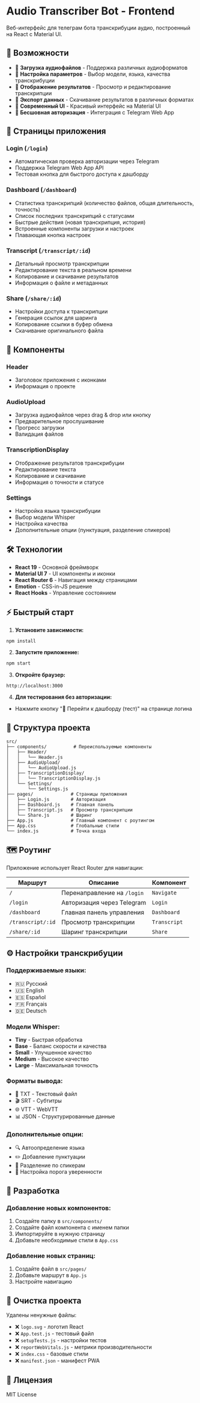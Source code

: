 # Audio Transcriber Bot - Frontend

Веб-интерфейс для телеграм бота транскрибуции аудио, построенный на React с Material UI.

## 🚀 Возможности

- 📁 **Загрузка аудиофайлов** - Поддержка различных аудиоформатов
- 🎯 **Настройка параметров** - Выбор модели, языка, качества транскрибуции
- 📝 **Отображение результатов** - Просмотр и редактирование транскрипции
- 💾 **Экспорт данных** - Скачивание результатов в различных форматах
- 🎨 **Современный UI** - Красивый интерфейс на Material UI
- 🔐 **Бесшовная авторизация** - Интеграция с Telegram Web App

## 📱 Страницы приложения

### Login (`/login`)
- Автоматическая проверка авторизации через Telegram
- Поддержка Telegram Web App API
- Тестовая кнопка для быстрого доступа к дашборду

### Dashboard (`/dashboard`)
- Статистика транскрипций (количество файлов, общая длительность, точность)
- Список последних транскрипций с статусами
- Быстрые действия (новая транскрипция, история)
- Встроенные компоненты загрузки и настроек
- Плавающая кнопка настроек

### Transcript (`/transcript/:id`)
- Детальный просмотр транскрипции
- Редактирование текста в реальном времени
- Копирование и скачивание результатов
- Информация о файле и метаданных

### Share (`/share/:id`)
- Настройки доступа к транскрипции
- Генерация ссылок для шаринга
- Копирование ссылки в буфер обмена
- Скачивание оригинального файла

## 🧩 Компоненты

### Header
- Заголовок приложения с иконками
- Информация о проекте

### AudioUpload
- Загрузка аудиофайлов через drag & drop или кнопку
- Предварительное прослушивание
- Прогресс загрузки
- Валидация файлов

### TranscriptionDisplay
- Отображение результатов транскрибуции
- Редактирование текста
- Копирование и скачивание
- Информация о точности и статусе

### Settings
- Настройка языка транскрибуции
- Выбор модели Whisper
- Настройка качества
- Дополнительные опции (пунктуация, разделение спикеров)

## 🛠️ Технологии

- **React 19** - Основной фреймворк
- **Material UI 7** - UI компоненты и иконки
- **React Router 6** - Навигация между страницами
- **Emotion** - CSS-in-JS решение
- **React Hooks** - Управление состоянием

## ⚡ Быстрый старт

1. **Установите зависимости:**
```bash
npm install
```

2. **Запустите приложение:**
```bash
npm start
```

3. **Откройте браузер:**
```
http://localhost:3000
```

4. **Для тестирования без авторизации:**
- Нажмите кнопку "🚀 Перейти к дашборду (тест)" на странице логина

## 📁 Структура проекта

```
src/
├── components/          # Переиспользуемые компоненты
│   ├── Header/
│   │   └── Header.js
│   ├── AudioUpload/
│   │   └── AudioUpload.js
│   ├── TranscriptionDisplay/
│   │   └── TranscriptionDisplay.js
│   └── Settings/
│       └── Settings.js
├── pages/              # Страницы приложения
│   ├── Login.js        # Авторизация
│   ├── Dashboard.js    # Главная панель
│   ├── Transcript.js   # Просмотр транскрипции
│   └── Share.js        # Шаринг
├── App.js              # Главный компонент с роутингом
├── App.css             # Глобальные стили
└── index.js            # Точка входа
```

## 🗺️ Роутинг

Приложение использует React Router для навигации:

| Маршрут           | Описание                    | Компонент   |
|-------------------|-----------------------------|-------------|
| `/`               | Перенаправление на `/login` | `Navigate`  |
| `/login`          | Авторизация через Telegram  | `Login`     |
| `/dashboard`      | Главная панель управления   | `Dashboard` |
| `/transcript/:id` | Просмотр транскрипции       | `Transcript`|
| `/share/:id`      | Шаринг транскрипции         | `Share`     |

## ⚙️ Настройки транскрибуции

### Поддерживаемые языки:
- 🇷🇺 Русский
- 🇺🇸 English  
- 🇪🇸 Español
- 🇫🇷 Français
- 🇩🇪 Deutsch

### Модели Whisper:
- **Tiny** - Быстрая обработка
- **Base** - Баланс скорости и качества
- **Small** - Улучшенное качество
- **Medium** - Высокое качество
- **Large** - Максимальная точность

### Форматы вывода:
- 📄 TXT - Текстовый файл
- 🎬 SRT - Субтитры
- 🌐 VTT - WebVTT
- 📊 JSON - Структурированные данные

### Дополнительные опции:
- 🔍 Автоопределение языка
- ✏️ Добавление пунктуации
- 👥 Разделение по спикерам
- 🎯 Настройка порога уверенности

## 🔧 Разработка

### Добавление новых компонентов:
1. Создайте папку в `src/components/`
2. Создайте файл компонента с именем папки
3. Импортируйте в нужную страницу
4. Добавьте необходимые стили в `App.css`

### Добавление новых страниц:
1. Создайте файл в `src/pages/`
2. Добавьте маршрут в `App.js`
3. Настройте навигацию

## 🧹 Очистка проекта

Удалены ненужные файлы:
- ❌ `logo.svg` - логотип React
- ❌ `App.test.js` - тестовый файл
- ❌ `setupTests.js` - настройки тестов
- ❌ `reportWebVitals.js` - метрики производительности
- ❌ `index.css` - базовые стили
- ❌ `manifest.json` - манифест PWA

## 📄 Лицензия

MIT License
